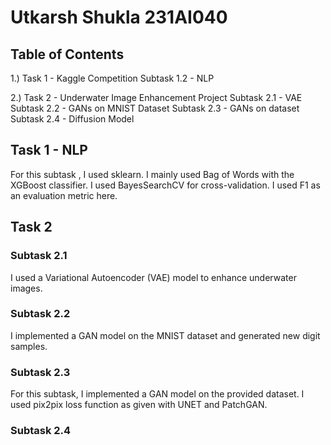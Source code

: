# Utkarsh Shukla 231AI040

## Table of Contents 
1.) Task 1 - Kaggle Competition
    Subtask 1.2 - NLP

2.) Task 2 - Underwater Image Enhancement Project
    Subtask 2.1 - VAE
    Subtask 2.2 - GANs on MNIST Dataset
    Subtask 2.3 - GANs on dataset
    Subtask 2.4 - Diffusion Model

## Task 1 - NLP
For this subtask , I used sklearn. I mainly used Bag of Words with the XGBoost classifier. I used BayesSearchCV for cross-validation. 
I used F1 as an evaluation metric here. 

## Task 2
### Subtask 2.1
I used a Variational Autoencoder (VAE) model to enhance underwater images.
### Subtask 2.2
I implemented a GAN model on the MNIST dataset and generated new digit samples.
### Subtask 2.3
For this subtask, I implemented a GAN model on the provided dataset. I used pix2pix loss function as given with UNET and PatchGAN.
### Subtask 2.4

